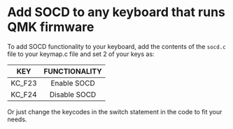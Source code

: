 # Add SOCD to any keyboard that runs QMK firmware

To add SOCD functionality to your keyboard, add the contents of the `socd.c` file to your keymap.c file and set 2 of your keys as:

| KEY      | FUNCTIONALITY | 
|----------|:-------------:|
| KC_F23   |  Enable SOCD  | 
| KC_F24   |  Disable SOCD | 

Or just change the keycodes in the switch statement in the code to fit your needs.